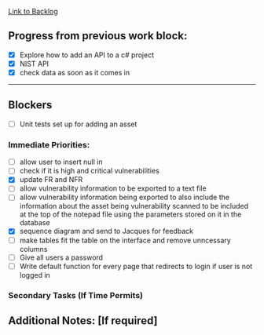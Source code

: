 
[Link to Backlog](https://github.com/cyberianwilderness/CMP307-Backlog/issues)
## Progress from previous work block:

- [x] Explore how to add an API to a c# project
- [x] NIST API
- [x] check data as soon as it comes in

---

## Blockers
- [ ] Unit tests set up for adding an asset
### Immediate Priorities:
- [ ] allow user to insert null in 
- [ ] check if it is high and critical vulnerabilities
- [x] update FR and NFR
- [ ] allow vulnerability information to be exported to a text file
- [ ] allow vulnerability information being exported to also include the information about the asset being vulnerability scanned to be included at the top of the notepad file using the parameters stored on it in the database
- [x] sequence diagram and send to Jacques for feedback
- [ ] make tables fit the table on the interface and remove unncessary columns
- [ ] Give all users a password
- [ ] Write default function for every page that redirects to login if user is not logged in
### Secondary Tasks (If Time Permits)
## Additional Notes: [If required]

